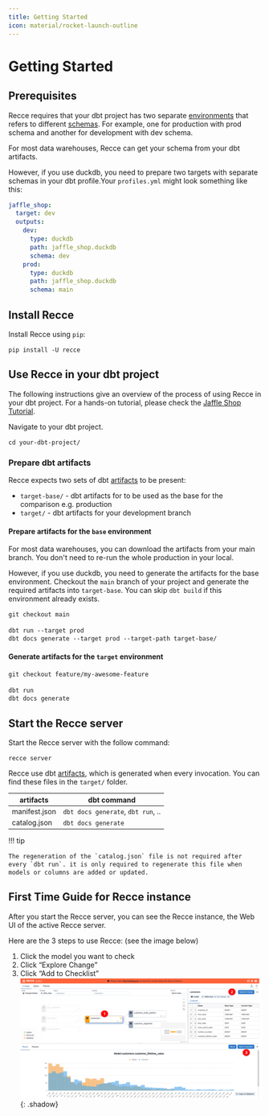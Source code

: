 ```yaml
---
title: Getting Started
icon: material/rocket-launch-outline
---
```


# Getting Started

## Prerequisites
Recce requires that your dbt project has two separate [environments](https://docs.getdbt.com/docs/environments-in-dbt) that refers to different [schemas](https://docs.getdbt.com/docs/core/connect-data-platform/connection-profiles#understanding-target-schemas). For example, one for production with prod schema and another for development with dev schema.

For most data warehouses, Recce can get your schema from your dbt artifacts.

However, if you use duckdb, you need to prepare two targets with separate schemas in your dbt profile.Your `profiles.yml` might look something like this:

```yaml
jaffle_shop:
  target: dev
  outputs:
    dev:
      type: duckdb
      path: jaffle_shop.duckdb
      schema: dev
    prod:
      type: duckdb
      path: jaffle_shop.duckdb
      schema: main
```

## Install Recce

Install Recce using `pip`:
```shell
pip install -U recce
```

## Use Recce in your dbt project

The following instructions give an overview of the process of using Recce in your dbt project. For a hands-on tutorial, please check the [Jaffle Shop Tutorial](./get-started-jaffle-shop.md).

Navigate to your dbt project.

```shell
cd your-dbt-project/
```

### Prepare dbt artifacts

Recce expects two sets of dbt [artifacts](https://docs.getdbt.com/reference/artifacts/dbt-artifacts) to be present:

- `target-base/` - dbt artifacts for to be used as the base for the comparison e.g. production
- `target/` - dbt artifacts for your development branch

#### Prepare artifacts for the `base` environment
For most data warehouses, you can download the artifacts from your main branch. You don't need to re-run the whole production in your local. 

However, if you use duckdb, you need to generate the artifacts for the base environment. 
Checkout the `main` branch of your project and generate the required artifacts into `target-base`. You can skip `dbt build` if this environment already exists. 

```shell
git checkout main

dbt run --target prod
dbt docs generate --target prod --target-path target-base/
```

#### Generate artifacts for the `target` environment

```shell
git checkout feature/my-awesome-feature

dbt run
dbt docs generate
```


## Start the Recce server
Start the Recce server with the follow command:

```shell
recce server
```

Recce use dbt [artifacts](https://docs.getdbt.com/reference/artifacts/dbt-artifacts), which is generated when every invocation. You can find these files in the `target/` folder.

| artifacts     | dbt command                        |
| ------------- | ---------------------------------- |
| manifest.json | `dbt docs generate`, `dbt run`, .. |
| catalog.json  | `dbt docs generate`                |

!!! tip

    The regeneration of the `catalog.json` file is not required after every `dbt run`. it is only required to regenerate this file when models or columns are added or updated.

## First Time Guide for Recce instance
After you start the Recce server, you can see the Recce instance, the Web UI of the active Recce server. 

Here are the 3 steps to use Recce: (see the image below)

1. Click the model you want to check
1. Click “Explore Change”
1. Click “Add to Checklist”
![first time guide of Recce instance](../assets/images/onboarding/material.svg){: .shadow}